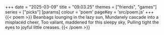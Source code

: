 +++
date = "2025-03-09"
title = "09.03.25"
themes = ["friends", "games"]
series = ["picks"]
[params]
  colour = 'poem'
  pageKey = 'src/poem.js'
+++
{{< poem >}}
Beanbags lounging in the lazy sun,
Mundanely cascade into a misplaced cheer,
Too valiant, maddened for this sleepy sky,
Pulling tight the eyes to joyful little creases.
{{< /poem >}}